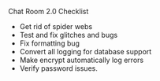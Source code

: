 Chat Room 2.0 Checklist
- Get rid of spider webs
- Test and fix glitches and bugs
- Fix formatting bug
- Convert all logging for database support
- Make encrypt automatically log errors
- Verify password issues.
